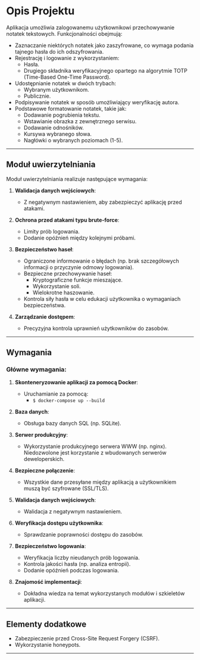 # Opis Projektu

Aplikacja umożliwia zalogowanemu użytkownikowi przechowywanie notatek tekstowych. Funkcjonalności obejmują:

- Zaznaczanie niektórych notatek jako zaszyfrowane, co wymaga podania tajnego hasła do ich odszyfrowania.
- Rejestrację i logowanie z wykorzystaniem:
  - Hasła.
  - Drugiego składnika weryfikacyjnego opartego na algorytmie TOTP (Time-Based One-Time Password).
- Udostępnianie notatek w dwóch trybach:
  - Wybranym użytkownikom.
  - Publicznie.
- Podpisywanie notatek w sposób umożliwiający weryfikację autora.
- Podstawowe formatowanie notatek, takie jak:
  - Dodawanie pogrubienia tekstu.
  - Wstawianie obrazka z zewnętrznego serwisu.
  - Dodawanie odnośników.
  - Kursywa wybranego słowa.
  - Nagłówki o wybranych poziomach (1-5).

---

## Moduł uwierzytelniania

Moduł uwierzytelniania realizuje następujące wymagania:

1. **Walidacja danych wejściowych**:
   - Z negatywnym nastawieniem, aby zabezpieczyć aplikację przed atakami.

2. **Ochrona przed atakami typu brute-force**:
   - Limity prób logowania.
   - Dodanie opóźnień między kolejnymi próbami.

3. **Bezpieczeństwo haseł**:
   - Ograniczone informowanie o błędach (np. brak szczegółowych informacji o przyczynie odmowy logowania).
   - Bezpieczne przechowywanie haseł:
     - Kryptograficzne funkcje mieszające.
     - Wykorzystanie soli.
     - Wielokrotne haszowanie.
   - Kontrola siły hasła w celu edukacji użytkownika o wymaganiach bezpieczeństwa.

4. **Zarządzanie dostępem**:
   - Precyzyjna kontrola uprawnień użytkowników do zasobów.

---

## Wymagania

### Główne wymagania:
1. **Skonteneryzowanie aplikacji za pomocą Docker**:
   - Uruchamianie za pomocą:
     - `$ docker-compose up --build`

2. **Baza danych**:
   - Obsługa bazy danych SQL (np. SQLite).

3. **Serwer produkcyjny**:
   - Wykorzystanie produkcyjnego serwera WWW (np. nginx). Niedozwolone jest korzystanie z wbudowanych serwerów deweloperskich.

4. **Bezpieczne połączenie**:
   - Wszystkie dane przesyłane między aplikacją a użytkownikiem muszą być szyfrowane (SSL/TLS).

5. **Walidacja danych wejściowych**:
   - Walidacja z negatywnym nastawieniem.

6. **Weryfikacja dostępu użytkownika**:
   - Sprawdzanie poprawności dostępu do zasobów.

7. **Bezpieczeństwo logowania**:
   - Weryfikacja liczby nieudanych prób logowania.
   - Kontrola jakości hasła (np. analiza entropii).
   - Dodanie opóźnień podczas logowania.

8. **Znajomość implementacji**:
   - Dokładna wiedza na temat wykorzystanych modułów i szkieletów aplikacji.

---

## Elementy dodatkowe

- Zabezpieczenie przed Cross-Site Request Forgery (CSRF).
- Wykorzystanie honeypots.

---
